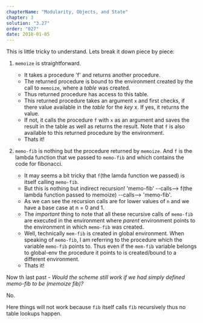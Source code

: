 ```yaml
---
chapterName: "Modularity, Objects, and State"
chapter: 3
solution: "3.27"
order: "027"
date: 2018-01-05 
---
```


This is little tricky to understand. Lets break it down piece by piece:

1. `memoize` is straightforward. 
	- It takes a procedure 'f' and returns another procedure.
	- The returned procedure is bound to the environment created by the call to `memoize`, where a *table* was created.
	- Thus returned procedure has access to this table.
	- This returned procedure takes an argument `x` and first checks, if there value available in the *table* for the *key* x. If yes, it returns the value.
	- If not, it calls the procedure `f` with `x` as an argument and saves the result in the table as well as returns the result. Note that `f` is also available to this returned procedure by the environment.
	- Thats it!

2. `memo-fib` is nothing but the procedure returned by `memoize`. And `f` is the lambda function that we passed to `memo-fib` and which contains the code for fibonacci. 
	- It may seems a bit tricky that `f`(the lamda function we passed) is itself calling `memo-fib`.
	- But this is nothing but indirect recursion! 'memo-fib' --calls--> f(the lambda function passed to memoize) --calls--> 'memo-fib'.
	- As we can see the recursion calls are for lower values of `n` and we have a base case at n = 0 and 1.
	- The *important* thing to note that all these recursive calls of `memo-fib` are executed in the environment where *parent* environment points to the environment in which `memo-fib` was created.
	- Well, technically `mem-fib` is created in global environment. When speaking of `memo-fib`, I am referring to the procedure which the variable `memo-fib` points to. Thus even if the `mem-fib` variable belongs to global-env the procedure it points to is created/bound to a different environment. 
	- Thats it!


Now th last past - *Would the scheme still work if we had simply defined memo-fib to be (memoize fib)?*

No. 

Here things will not work because `fib` itself calls `fib` recursively thus no table lookups happen. 
